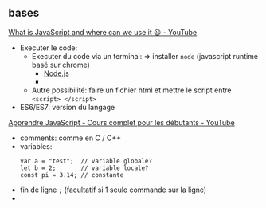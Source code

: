 ## bases

[What is JavaScript and where can we use it 😃 - YouTube](https://www.youtube.com/watch?v=dlfrWbYk1v0&list=PLRAV69dS1uWTSu9cVg8jjXW8jndOYYJPP&index=1&ab_channel=HiteshChoudhary)

* Executer le code:
  * Executer du code via un terminal: => installer `node` (javascript runtime basé sur chrome)
    * [Node.js](https://nodejs.org/en/)
    * 
  * Autre possibilité: faire un fichier html et mettre le script entre `<script> </script>`
* ES6/ES7: version du langage



[Apprendre JavaScript - Cours complet pour les débutants - YouTube](https://www.youtube.com/watch?v=PkZNo7MFNFg&t=5509s&ab_channel=freeCodeCamp.org)

- comments: comme en C / C++
- variables:
  ```
  var a = "test";  // variable globale?
  let b = 2;       // variable locale? 
  const pi = 3.14; // constante
  ```

* fin de ligne `;` (facultatif si 1 seule commande sur la ligne)
* 